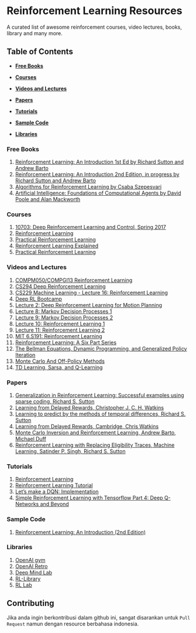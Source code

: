 # Reinforcement Learning Resources
A curated list of awesome reinforcement courses, video lectures, books, library and many more.

## Table of Contents
* **[Free Books](#free-books)**

* **[Courses](#courses)**

* **[Videos and Lectures](#videos-and-lectures)**

* **[Papers](#papers)**

* **[Tutorials](#tutorials)**

* **[Sample Code](#sample-code)**

* **[Libraries](#libraries)**

### Free Books
1.	[Reinforcement Learning: An Introduction 1st Ed by Richard Sutton and Andrew Barto](http://incompleteideas.net/book/ebook/the-book.html)
2.	[Reinforcement Learning: An Introduction 2nd Edition, in progress by Richard Sutton and Andrew Barto](http://incompleteideas.net/book/bookdraft2018mar11.pdf)
3.	[Algorithms for Reinforcement Learning by Csaba Szepesvari](http://www.ualberta.ca/~szepesva/papers/RLAlgsInMDPs.pdf)
4.	[Artificial Intelligence: Foundations of Computational Agents by David Poole and Alan Mackworth](http://artint.info/html/ArtInt_262.html)

### Courses
1.	[10703: Deep Reinforcement Learning and Control, Spring 2017](https://katefvision.github.io/)
2.	[Reinforcement Learning](https://classroom.udacity.com/courses/ud600)
3.	[Practical Reinforcement Learning](https://www.coursera.org/learn/practical-rl)
4.	[Reinforcement Learning Explained](https://www.edx.org/course/reinforcement-learning-explained)
5.	[Practical Reinforcement Learning](https://github.com/yandexdataschool/Practical_RL)

### Videos and Lectures
1.	[COMPM050/COMPGI13 Reinforcement Learning](http://www0.cs.ucl.ac.uk/staff/d.silver/web/Teaching.html)
2.	[CS294 Deep Reinforcement Learning](https://www.youtube.com/playlist?list=PLkFD6_40KJIznC9CDbVTjAF2oyt8_VAe3)
3.	[CS229 Machine Learning - Lecture 16: Reinforcement Learning](https://www.youtube.com/watch?v=RtxI449ZjSc&feature=relmfu)
4.	[Deep RL Bootcamp](https://sites.google.com/view/deep-rl-bootcamp/lectures)
5.	[Lecture 2: Deep Reinforcement Learning for Motion Planning](https://www.youtube.com/watch?v=QDzM8r3WgBw&list=PLrAXtmErZgOeiKm4sgNOknGvNjby9efdf)
6.	[Lecture 8: Markov Decision Processes 1](https://www.youtube.com/watch?v=i0o-ui1N35U)
7.	[Lecture 9: Markov Decision Processes 2](https://www.youtube.com/watch?v=Csiiv6WGzKM)
8.	[Lecture 10: Reinforcement Learning 1](https://www.youtube.com/watch?v=ifma8G7LegE)
9.	[Lecture 11: Reinforcement Learning 2](https://www.youtube.com/watch?v=Si1_YTw960c)
10.	[MIT 6.S191: Reinforcement Learning](https://www.youtube.com/watch?v=93M1l_nrhpQ)
11.	[Reinforcement Learning: A Six Part Series](https://youtu.be/NFo9v_yKQXA)
12.	[The Bellman Equations, Dynamic Programming, and Generalized Policy Iteration](https://youtu.be/_j6pvGEchWU)
13.	[Monte Carlo And Off-Policy Methods](https://youtu.be/bpUszPiWM7o)
14.	[TD Learning, Sarsa, and Q-Learning](https://youtu.be/AJiG3ykOxmY)

### Papers
1.	[Generalization in Reinforcement Learning: Successful examples using sparse coding, Richard S. Sutton](http://webdocs.cs.ualberta.ca/~sutton/papers/sutton-96.pdf) 
2.	[Learning from Delayed Rewards, Christopher J. C. H. Watkins](https://www.cs.rhul.ac.uk/home/chrisw/new_thesis.pdf)
3.	[Learning to predict by the methods of temporal differences, Richard S. Sutton](http://webdocs.cs.ualberta.ca/~sutton/papers/sutton-88-with-erratum.pdf)
4.	[Learning from Delayed Rewards, Cambridge, Chris Watkins](http://www.cs.rhul.ac.uk/home/chrisw/thesis.html)
5.	[Monte Carlo Inversion and Reinforcement Learning, Andrew Barto, Michael Duff](http://papers.nips.cc/paper/865-monte-carlo-matrix-inversion-and-reinforcement-learning.pdf)
6.	[Reinforcement Learning with Replacing Eligibility Traces, Machine Learning, Satinder P. Singh, Richard S. Sutton](http://www-all.cs.umass.edu/pubs/1995_96/singh_s_ML96.pdf)

### Tutorials
1.	[Reinforcement Learning](http://www.cse.unsw.edu.au/~cs9417ml/RL1/)
2.	[Reinforcement Learning Tutorial](http://wiki.ros.org/reinforcement_learning/Tutorials/Reinforcement%20Learning%20Tutorial)
3.	[Let’s make a DQN: Implementation](https://jaromiru.com/2016/10/03/lets-make-a-dqn-implementation/)
4.	[Simple Reinforcement Learning with Tensorflow Part 4: Deep Q-Networks and Beyond](https://medium.com/@awjuliani/simple-reinforcement-learning-with-tensorflow-part-4-deep-q-networks-and-beyond-8438a3e2b8df)

### Sample Code
1. [Reinforcement Learning: An Introduction (2nd Edition)](https://github.com/ShangtongZhang/reinforcement-learning-an-introduction)

### Libraries
1.	[OpenAI gym](https://gym.openai.com/)
2.	[OpenAI Retro](https://github.com/openai/retro)
3.	[Deep Mind Lab](https://github.com/deepmind/lab)
4.	[RL-Library](http://library.rl-community.org/wiki/Main_Page)
5.	[RL Lab](https://github.com/rll/rllab)

## Contributing
Jika anda ingin berkontribusi dalam github ini, sangat disarankan untuk `Pull Request` namun dengan resource berbahasa indonesia.